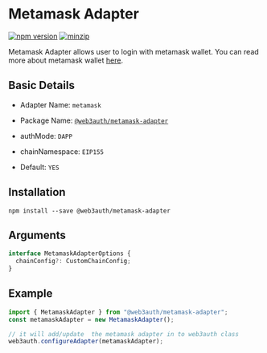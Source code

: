 # Metamask Adapter

[![npm version](https://img.shields.io/npm/v/@web3auth/metamask-adapter?label=%22%22)](https://www.npmjs.com/package/@web3auth/metamask-adapter/v/latest)
[![minzip](https://img.shields.io/bundlephobia/minzip/@web3auth/metamask-adapter?label=%22%22)](https://bundlephobia.com/result?p=@web3auth/metamask-adapter@latest)

Metamask Adapter allows user to login with metamask wallet. You can read more about metamask wallet [here](https://docs.metamask.io/guide/).

## Basic Details

- Adapter Name: `metamask`

- Package Name: [`@web3auth/metamask-adapter`](https://web3auth.io/docs/sdk/web/adapters/metamask)

- authMode: `DAPP`

- chainNamespace: `EIP155`

- Default: `YES`

## Installation

```shell
npm install --save @web3auth/metamask-adapter
```

## Arguments

```ts
interface MetamaskAdapterOptions {
  chainConfig?: CustomChainConfig;
}
```

## Example

```ts
import { MetamaskAdapter } from "@web3auth/metamask-adapter";
const metamaskAdapter = new MetamaskAdapter();

// it will add/update  the metamask adapter in to web3auth class
web3auth.configureAdapter(metamaskAdapter);
```
